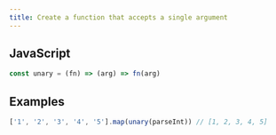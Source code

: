 ```yaml
---
title: Create a function that accepts a single argument
---
```


## JavaScript
```js
const unary = (fn) => (arg) => fn(arg)
```

## Examples
```js
['1', '2', '3', '4', '5'].map(unary(parseInt)) // [1, 2, 3, 4, 5]
```
